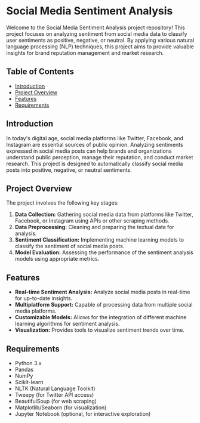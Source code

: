 # Social Media Sentiment Analysis

Welcome to the Social Media Sentiment Analysis project repository! This project focuses on analyzing sentiment from social media data to classify user sentiments as positive, negative, or neutral. By applying various natural language processing (NLP) techniques, this project aims to provide valuable insights for brand reputation management and market research.

## Table of Contents

- [Introduction](#introduction)
- [Project Overview](#project-overview)
- [Features](#features)
- [Requirements](#requirements)


## Introduction

In today's digital age, social media platforms like Twitter, Facebook, and Instagram are essential sources of public opinion. Analyzing sentiments expressed in social media posts can help brands and organizations understand public perception, manage their reputation, and conduct market research. This project is designed to automatically classify social media posts into positive, negative, or neutral sentiments.

## Project Overview

The project involves the following key stages:

1. **Data Collection:** Gathering social media data from platforms like Twitter, Facebook, or Instagram using APIs or other scraping methods.
2. **Data Preprocessing:** Cleaning and preparing the textual data for analysis.
3. **Sentiment Classification:** Implementing machine learning models to classify the sentiment of social media posts.
4. **Model Evaluation:** Assessing the performance of the sentiment analysis models using appropriate metrics.

## Features

- **Real-time Sentiment Analysis:** Analyze social media posts in real-time for up-to-date insights.
- **Multiplatform Support:** Capable of processing data from multiple social media platforms.
- **Customizable Models:** Allows for the integration of different machine learning algorithms for sentiment analysis.
- **Visualization:** Provides tools to visualize sentiment trends over time.

## Requirements

- Python 3.x
- Pandas
- NumPy
- Scikit-learn
- NLTK (Natural Language Toolkit)
- Tweepy (for Twitter API access)
- BeautifulSoup (for web scraping)
- Matplotlib/Seaborn (for visualization)
- Jupyter Notebook (optional, for interactive exploration)


